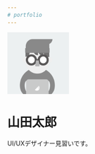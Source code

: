 ```yaml
---
# portfolio
---
```


<!--
![太郎のアイコン](taro.png)
-->

<img src="/sandbox/portfolio/taro.png" width="140" height="140" alt="太郎のアイコン">

山田太郎
=======

UI/UXデザイナー見習いです。
